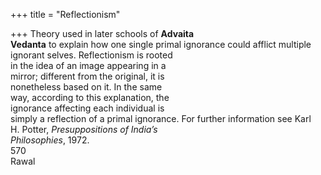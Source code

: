 +++
title = "Reflectionism"

+++
Theory used in later schools of **Advaita**  
**Vedanta** to explain how one single primal ignorance could afflict multiple  
ignorant selves. Reflectionism is rooted  
in the idea of an image appearing in a  
mirror; different from the original, it is  
nonetheless based on it. In the same  
way, according to this explanation, the  
ignorance affecting each individual is  
simply a reflection of a primal ignorance. For further information see Karl  
H. Potter, *Presuppositions of India’s*  
*Philosophies*, 1972.  
570  
Rawal